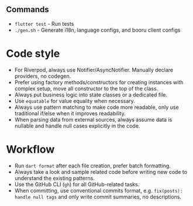 ## Commands
- `flutter test` - Run tests
- `./gen.sh` - Generate i18n, language configs, and booru client configs

# Code style
- For Riverpod, always use Notifier/AsyncNotifier. Manually declare providers, no codegen.
- Prefer using factory methods/constructors for creating instances with complex setup, move all constructor to the top of the class.
- Always put business logic into state classes or a dedicated file.
- Use `equatable` for value equality when necessary.
- Always use pattern matching to make code more readable, only use traditional if/else when it improves readability.
- When parsing data from external sources, always assume data is nullable and handle null cases explicitly in the code.

# Workflow
- Run `dart format` after each file creation, prefer batch formatting.
- Always take a look and sample related code before writing new code to understand the existing patterns.
- Use the GitHub CLI (`gh`) for all GitHub-related tasks.
- When committing, use conventional commits format, e.g. `fix(posts): handle null tags` and only write commit summaries, no descriptions.
